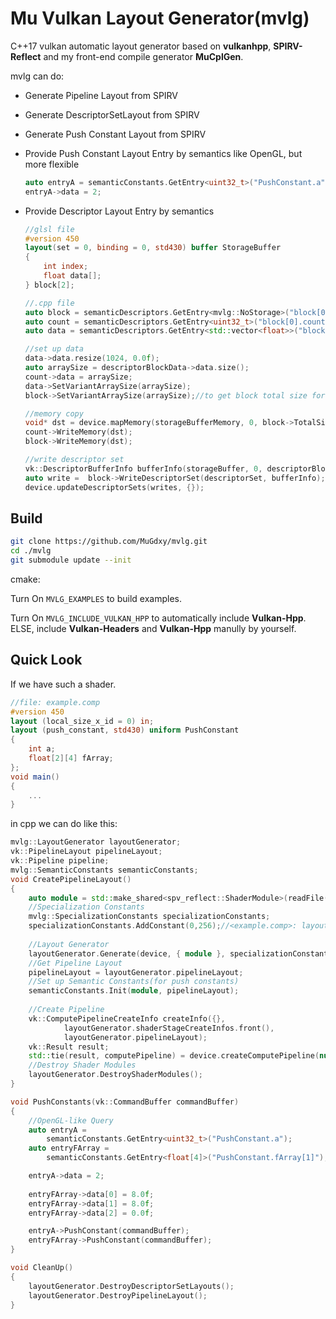 # Mu Vulkan Layout Generator(mvlg)

C++17 vulkan automatic layout generator based on **vulkanhpp**, **SPIRV-Reflect** and my front-end compile generator **MuCplGen**.

mvlg can do:

- Generate Pipeline Layout from SPIRV

- Generate DescriptorSetLayout from SPIRV

- Generate Push Constant Layout from SPIRV

- Provide Push Constant Layout Entry by semantics like OpenGL, but more flexible

  ```cpp
  auto entryA = semanticConstants.GetEntry<uint32_t>("PushConstant.a");
  entryA->data = 2;
  ```

- Provide Descriptor Layout Entry by semantics

  ```glsl
  //glsl file
  #version 450
  layout(set = 0, binding = 0, std430) buffer StorageBuffer
  {
      int index;
      float data[];
  } block[2];
  ```

  ```cpp
  //.cpp file
  auto block = semanticDescriptors.GetEntry<mvlg::NoStorage>("block[0]");
  auto count = semanticDescriptors.GetEntry<uint32_t>("block[0].count");
  auto data = semanticDescriptors.GetEntry<std::vector<float>>("block[0].data");
  
  //set up data
  data->data.resize(1024, 0.0f);
  auto arraySize = descriptorBlockData->data.size();
  count->data = arraySize;
  data->SetVariantArraySize(arraySize);
  block->SetVariantArraySize(arraySize);//to get block total size for memory copy
  
  //memory copy
  void* dst = device.mapMemory(storageBufferMemory, 0, block->TotalSize());
  count->WriteMemory(dst);
  block->WriteMemory(dst);
  
  //write descriptor set
  vk::DescriptorBufferInfo bufferInfo(storageBuffer, 0, descriptorBlock->TotalSize());
  auto write =  block->WriteDescriptorSet(descriptorSet, bufferInfo);
  device.updateDescriptorSets(writes, {});
  ```



## Build

```bash
git clone https://github.com/MuGdxy/mvlg.git
cd ./mvlg
git submodule update --init
```

cmake:

Turn On `MVLG_EXAMPLES` to build examples.

Turn On `MVLG_INCLUDE_VULKAN_HPP`  to automatically include **Vulkan-Hpp**. ELSE, include **Vulkan-Headers** and **Vulkan-Hpp** manully by yourself.

## Quick Look

If we have such a shader.

```glsl
//file: example.comp
#version 450
layout (local_size_x_id = 0) in;
layout (push_constant, std430) uniform PushConstant
{
    int a;
    float[2][4] fArray;
};
void main()
{
	...
}
```

in cpp we can do like this:

```cpp
mvlg::LayoutGenerator layoutGenerator;
vk::PipelineLayout pipelineLayout;
vk::Pipeline pipeline;
mvlg::SemanticConstants semanticConstants;
void CreatePipelineLayout()
{
    auto module = std::make_shared<spv_reflect::ShaderModule>(readFile("example.comp.spv"));
    //Specialization Constants
    mvlg::SpecializationConstants specializationConstants;
    specializationConstants.AddConstant(0,256);//<example.comp>: layout (local_size_x_id = 0) in;
    
    //Layout Generator
	layoutGenerator.Generate(device, { module }, specializationConstants);
	//Get Pipeline Layout
    pipelineLayout = layoutGenerator.pipelineLayout;
    //Set up Semantic Constants(for push constants)
    semanticConstants.Init(module, pipelineLayout);
    
    //Create Pipeline
    vk::ComputePipelineCreateInfo createInfo({},
			layoutGenerator.shaderStageCreateInfos.front(),
			layoutGenerator.pipelineLayout);
	vk::Result result;
	std::tie(result, computePipeline) = device.createComputePipeline(nullptr, createInfo);
    //Destroy Shader Modules
	layoutGenerator.DestroyShaderModules();
}

void PushConstants(vk::CommandBuffer commandBuffer)
{
    //OpenGL-like Query
    auto entryA =
        semanticConstants.GetEntry<uint32_t>("PushConstant.a");
    auto entryFArray =
        semanticConstants.GetEntry<float[4]>("PushConstant.fArray[1]");

    entryA->data = 2;
    
    entryFArray->data[0] = 8.0f;
    entryFArray->data[1] = 8.0f;
    entryFArray->data[2] = 0.0f;

    entryA->PushConstant(commandBuffer);
    entryFArray->PushConstant(commandBuffer);
}

void CleanUp()
{
    layoutGenerator.DestroyDescriptorSetLayouts();
    layoutGenerator.DestroyPipelineLayout();
}
```

